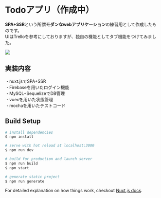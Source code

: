 # Todoアプリ（作成中）
**SPA+SSR**という所謂**モダンなwebアプリケーション**の練習用として作成したものです。  
UIはTrelloを参考にしておりますが、独自の機能としてタブ機能をつけてみました。  

![](https://j.gifs.com/MwQE6R.gif)

## 実装内容
・nuxt.jsでSPA+SSR  
・Firebaseを用いたログイン機能  
・MySQL+SequelizeでDB管理  
・vuexを用いた状態管理  
・mochaを用いたテストコード  

## Build Setup

``` bash
# install dependencies
$ npm install

# serve with hot reload at localhost:3000
$ npm run dev

# build for production and launch server
$ npm run build
$ npm start

# generate static project
$ npm run generate
```

For detailed explanation on how things work, checkout [Nuxt.js docs](https://nuxtjs.org).
